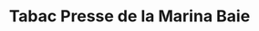 ---
title: "Tabac Presse de la Marina Baie"
url: /villeneuve-loubet/tabac-presse-de-la-marina-baie/
shop: Tabak
---
